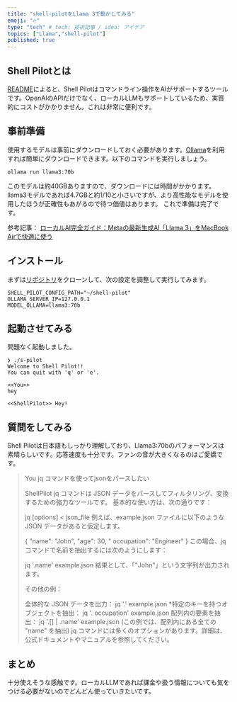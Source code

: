 ```yaml
---
title: "shell-pilotをLlama 3で動かしてみる"
emoji: "🔥"
type: "tech" # tech: 技術記事 / idea: アイデア
topics: ["Llama","shell-pilot"]
published: true
---
```


## Shell Pilotとは

[README](https://github.com/reid41/shell-pilot/blob/main/README.md)によると、Shell Pilotはコマンドライン操作をAIがサポートするツールです。OpenAIのAPIだけでなく、ローカルLLMもサポートしているため、実質的にコストがかかりません。これは非常に便利です。

## 事前準備

使用するモデルは事前にダウンロードしておく必要があります。[Ollama](https://ollama.com/)を利用すれば簡単にダウンロードできます。以下のコマンドを実行しましょう。

```shell
ollama run llama3:70b
```

このモデルは約40GBありますので、ダウンロードには時間がかかります。llama3モデルであれば4.7GBと約1/10と小さいですが、より高性能なモデルを使用したほうが正確性もあがるので待つ価値はあります。
これで準備は完了です。

参考記事：
[ローカルAI完全ガイド：Metaの最新生成AI「Llama 3」をMacBook Airで快適に使う](https://notai.jp/llama-3-mac-local/)

## インストール

まずは[リポジトリ](https://github.com/reid41/shell-pilot)をクローンして、次の設定を調整して実行してみます。

```shell
SHELL_PILOT_CONFIG_PATH="~/shell-pilot"
OLLAMA_SERVER_IP=127.0.0.1
MODEL_OLLAMA=llama3:70b
```

## 起動させてみる

問題なく起動しました。

```shell
❯ ./s-pilot
Welcome to Shell Pilot!!
You can quit with 'q' or 'e'.

<<You>>
hey

<<ShellPilot>> Hey!
```

## 質問をしてみる

Shell Pilotは日本語もしっかり理解しており、Llama3:70bのパフォーマンスは素晴らしいです。応答速度も十分です。ファンの音が大きくなるのはご愛嬌です。

> You
> jq コマンドを使ってjsonをパースしたい
>
> ShellPilot
> jq コマンドは JSON データをパースしてフィルタリング、変換するための強力なツールです。
> 基本的な使い方は、次の通りです：
>
> jq [options] < json_file
> 例えば、example.json ファイルに以下のような JSON データがあると仮定します。
>
> {
> "name": "John",
> "age": 30,
> " occupation": "Engineer"
> }
> この場合、jq コマンドで名前を抽出するには次のようにします：
>
> jq '.name' example.json
> 結果として、「"John"」という文字列が出力されます。
>
> その他の例：
>
> 全体的な JSON データを出力： jq '.' example.json
> *特定のキーを持つオブジェクトを抽出： jq '. occupation' example.json
> 配列内の要素を抽出： jq '.[] | .name' example.json (この例では、配列内にある全ての "name" を抽出)
> jq コマンドには多くのオプションがあります。詳細は、公式ドキュメントやマニュアルを参照してください。

## まとめ

十分使えそうな感触です。ローカルLLMであれば課金や扱う情報についても気をつける必要がないのでどんどん使っていきたいです。
